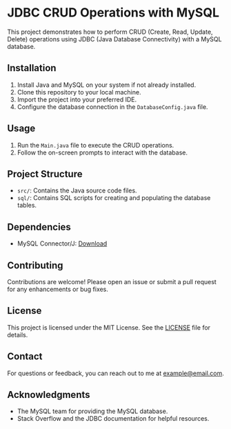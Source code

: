 # JDBC CRUD Operations with MySQL

This project demonstrates how to perform CRUD (Create, Read, Update, Delete) operations using JDBC (Java Database Connectivity) with a MySQL database.

## Installation

1. Install Java and MySQL on your system if not already installed.
2. Clone this repository to your local machine.
3. Import the project into your preferred IDE.
4. Configure the database connection in the `DatabaseConfig.java` file.

## Usage

1. Run the `Main.java` file to execute the CRUD operations.
2. Follow the on-screen prompts to interact with the database.

## Project Structure

- `src/`: Contains the Java source code files.
- `sql/`: Contains SQL scripts for creating and populating the database tables.

## Dependencies

- MySQL Connector/J: [Download](https://dev.mysql.com/downloads/connector/j/)

## Contributing

Contributions are welcome! Please open an issue or submit a pull request for any enhancements or bug fixes.

## License

This project is licensed under the MIT License. See the [LICENSE](LICENSE) file for details.

## Contact

For questions or feedback, you can reach out to me at example@email.com.

## Acknowledgments

- The MySQL team for providing the MySQL database.
- Stack Overflow and the JDBC documentation for helpful resources.
